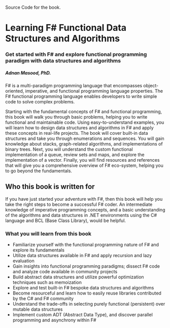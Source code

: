 Source Code for the book.

# Learning F# Functional Data Structures and Algorithms
### Get started with F# and explore functional programming paradigm with data structures and algorithms
##### Adnan Masood, PhD.

F# is a multi-paradigm programming language that
encompasses object-oriented, imperative, and functional
programming language properties. The F# functional
programming language enables developers to write simple
code to solve complex problems.

Starting with the fundamental concepts of F# and functional
programming, this book will walk you through basic problems,
helping you to write functional and maintainable code. Using
easy-to-understand examples, you will learn how to design
data structures and algorithms in F# and apply these concepts
in real-life projects. The book will cover built-in data structures
and take you through enumerations and sequences. You will
gain knowledge about stacks, graph-related algorithms, and
implementations of binary trees. Next, you will understand
the custom functional implementation of a queue, review
sets and maps, and explore the implementation of a vector.
Finally, you will find resources and references that will give
you a comprehensive overview of F# eco-system, helping
you to go beyond the fundamentals.

## Who this book is written for
If you have just started your adventure with F#, then this book
will help you take the right steps to become a successful F#
coder. An intermediate knowledge of imperative programming
concepts, and a basic understanding of the algorithms and
data structures in .NET environments using the C# language
and BCL (Base Class Library), would be helpful.

### What you will learn from this book
* Familiarize yourself with the functional programming nature of F# and explore its fundamentals
* Utilize data structures available in F# and apply recursion and lazy evaluation
* Gain insights into functional programming paradigms; dissect F# code and analyze code available in community projects
* Build abstract data structures and utilize powerful optimization techniques such as memoization
* Explore and test built-in F# bespoke data structures and algorithms
* Become resourceful and learn how to easily reuse libraries contributed by the C# and F# community
* Understand the trade-offs in selecting purely functional (persistent) over mutable data structures
* Implement custom ADT (Abstract Data Type), and discover parallel programming and asynchrony within F#
